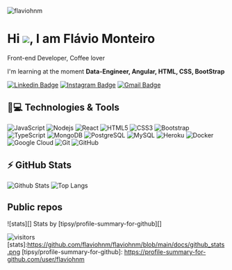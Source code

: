 <p align="left"><img src="https://komarev.com/ghpvc/?username=flaviohnm" alt="flaviohnm" /></p>

<h1 align = "justify"> Hi <img src="https://media.giphy.com/media/hvRJCLFzcasrR4ia7z/giphy.gif" width="25px">, I am Flávio Monteiro</h1>
<p align = "justify">Front-end Developer, Coffee lover</p>

I'm learning at the moment **Data-Engineer, Angular, HTML, CSS, BootStrap**

[![Linkedin Badge](https://img.shields.io/badge/-flaviohnm-blue?style=flat-square&logo=Linkedin&logoColor=white&link=https://www.linkedin.com/in/flaviohnm/)](https://www.linkedin.com/in/flaviohnm/)
[![Instagram Badge](https://img.shields.io/badge/-flaviohnm-purple?style=flat-square&logo=instagram&logoColor=white&link=https://www.instagram.com/flaviohnm/?hl=pt-br)](https://www.instagram.com/flaviohnm/)
[![Gmail Badge](https://img.shields.io/badge/-flaviohnm@gmail.com-c14438?style=flat-square&logo=Gmail&logoColor=white&link=mailto:flaviohnm@gmail.com)](mailto:flaviohnm@gmail.com)

## 🚀💻 Technologies & Tools

![JavaScript](https://img.shields.io/badge/-JavaScript-black?style=flat-square&logo=javascript)
![Nodejs](https://img.shields.io/badge/-Nodejs-black?style=flat-square&logo=Node.js)
![React](https://img.shields.io/badge/-React-black?style=flat-square&logo=react)
![HTML5](https://img.shields.io/badge/-HTML5-E34F26?style=flat-square&logo=html5&logoColor=white)
![CSS3](https://img.shields.io/badge/-CSS3-1572B6?style=flat-square&logo=css3)
![Bootstrap](https://img.shields.io/badge/-Bootstrap-563D7C?style=flat-square&logo=bootstrap)
![TypeScript](https://img.shields.io/badge/-TypeScript-007ACC?style=flat-square&logo=typescript)
![MongoDB](https://img.shields.io/badge/-MongoDB-black?style=flat-square&logo=mongodb)
![PostgreSQL](https://img.shields.io/badge/-PostgreSQL-336791?style=flat-square&logo=postgresql)
![MySQL](https://img.shields.io/badge/-MySQL-black?style=flat-square&logo=mysql)
![Heroku](https://img.shields.io/badge/-Heroku-430098?style=flat-square&logo=heroku)
![Docker](https://img.shields.io/badge/-Docker-black?style=flat-square&logo=docker)
![Google Cloud](https://img.shields.io/badge/Google%20Cloud-black?style=flat-square&logo=google-cloud)
![Git](https://img.shields.io/badge/-Git-black?style=flat-square&logo=git)
![GitHub](https://img.shields.io/badge/-GitHub-181717?style=flat-square&logo=github)

## ⚡ GitHub Stats

![Github Stats](https://github-readme-stats.vercel.app/api?username=flaviohnm&show_icons=true&count_private=true&show_icons=true&include_all_commits=true)
![Top Langs](https://github-readme-stats.vercel.app/api/top-langs/?username=flaviohnm&hide=TeX&layout=compact)

## Public repos

![stats][]
Stats by [tipsy/profile-summary-for-github][]

![visitors](https://visitor-badge.glitch.me/badge?page_id=flaviohnm/flaviohnm)
[stats]:https://github.com/flaviohnm/flaviohnm/blob/main/docs/github_stats.png
[tipsy/profile-summary-for-github]: https://profile-summary-for-github.com/user/flaviohnm